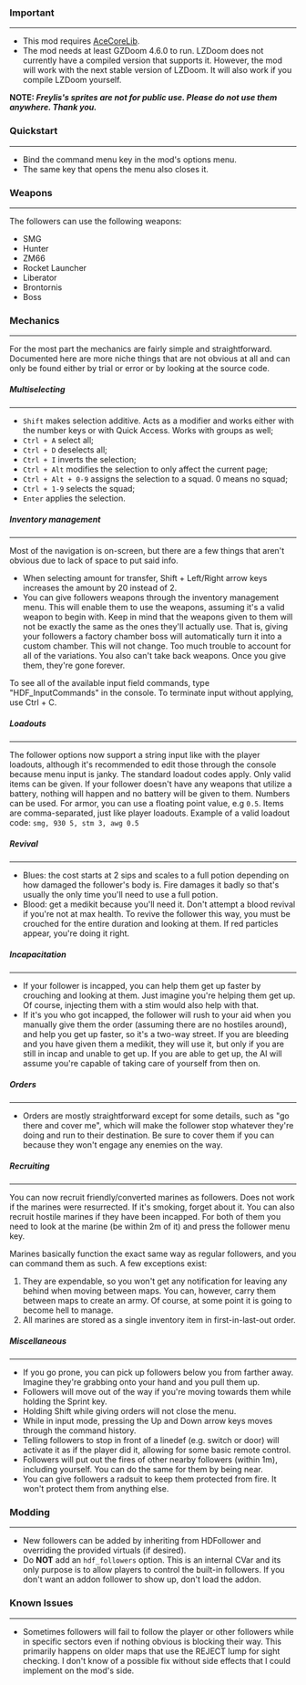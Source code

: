 ### Important
---
- This mod requires [AceCoreLib](https://gitlab.com/accensi/hd-addons/acecorelib).
- The mod needs at least GZDoom 4.6.0 to run. LZDoom does not currently have a compiled version that supports it. However, the mod will work with the next stable version of LZDoom. It will also work if you compile LZDoom yourself.

**NOTE: *Freylis's sprites are not for public use. Please do not use them anywhere. Thank you.***

### Quickstart
---
- Bind the command menu key in the mod's options menu.
- The same key that opens the menu also closes it.

### Weapons
---
The followers can use the following weapons:
- SMG
- Hunter
- ZM66
- Rocket Launcher
- Liberator
- Brontornis
- Boss

### Mechanics
---
For the most part the mechanics are fairly simple and straightforward. Documented here are more niche things that are not obvious at all and can only be found either by trial or error or by looking at the source code.

##### Multiselecting
---
- `Shift` makes selection additive. Acts as a modifier and works either with the number keys or with Quick Access. Works with groups as well;
- `Ctrl + A` select all;
- `Ctrl + D` deselects all;
- `Ctrl + I` inverts the selection;
- `Ctrl + Alt` modifies the selection to only affect the current page;
- `Ctrl + Alt + 0-9` assigns the selection to a squad. 0 means no squad;
- `Ctrl + 1-9` selects the squad;
- `Enter` applies the selection.

##### Inventory management
---
Most of the navigation is on-screen, but there are a few things that aren't obvious due to lack of space to put said info.
- When selecting amount for transfer, Shift + Left/Right arrow keys increases the amount by 20 instead of 2.
- You can give followers weapons through the inventory management menu. This will enable them to use the weapons, assuming it's a valid weapon to begin with. Keep in mind that the weapons given to them will not be exactly the same as the ones they'll actually use. That is, giving your followers a factory chamber boss will automatically turn it into a custom chamber. This will not change. Too much trouble to account for all of the variations. You also can't take back weapons. Once you give them, they're gone forever.

To see all of the available input field commands, type "HDF_InputCommands" in the console. To terminate input without applying, use Ctrl + C.

##### Loadouts
---
The follower options now support a string input like with the player loadouts, although it's recommended to edit those through the console because menu input is janky. The standard loadout codes apply. Only valid items can be given. If your follower doesn't have any weapons that utilize a battery, nothing will happen and no battery will be given to them. Numbers can be used. For armor, you can use a floating point value, e.g `0.5`. Items are comma-separated, just like player loadouts. Example of a valid loadout code: `smg, 930 5, stm 3, awg 0.5`

##### Revival
---
- Blues: the cost starts at 2 sips and scales to a full potion depending on how damaged the follower's body is. Fire damages it badly so that's usually the only time you'll need to use a full potion.
- Blood: get a medikit because you'll need it. Don't attempt a blood revival if you're not at max health. To revive the follower this way, you must be crouched for the entire duration and looking at them. If red particles appear, you're doing it right.

##### Incapacitation
---
- If your follower is incapped, you can help them get up faster by crouching and looking at them. Just imagine you're helping them get up. Of course, injecting them with a stim would also help with that.
- If it's you who got incapped, the follower will rush to your aid when you manually give them the order (assuming there are no hostiles around), and help you get up faster, so it's a two-way street. If you are bleeding and you have given them a medikit, they will use it, but only if you are still in incap and unable to get up. If you are able to get up, the AI will assume you're capable of taking care of yourself from then on.

##### Orders
---
- Orders are mostly straightforward except for some details, such as "go there and cover me", which will make the follower stop whatever they're doing and run to their destination. Be sure to cover them if you can because they won't engage any enemies on the way.

##### Recruiting
---
You can now recruit friendly/converted marines as followers. Does not work if the marines were resurrected. If it's smoking, forget about it. You can also recruit hostile marines if they have been incapped. For both of them you need to look at the marine (be within 2m of it) and press the follower menu key.

Marines basically function the exact same way as regular followers, and you can command them as such. A few exceptions exist:
1. They are expendable, so you won't get any notification for leaving any behind when moving between maps. You can, however, carry them between maps to create an army. Of course, at some point it is going to become hell to manage.
2. All marines are stored as a single inventory item in first-in-last-out order.

##### Miscellaneous
---
- If you go prone, you can pick up followers below you from farther away. Imagine they're grabbing onto your hand and you pull them up.
- Followers will move out of the way if you're moving towards them while holding the Sprint key.
- Holding Shift while giving orders will not close the menu.
- While in input mode, pressing the Up and Down arrow keys moves through the command history.
- Telling followers to stop in front of a linedef (e.g. switch or door) will activate it as if the player did it, allowing for some basic remote control.
- Followers will put out the fires of other nearby followers (within 1m), including yourself. You can do the same for them by being near.
- You can give followers a radsuit to keep them protected from fire. It won't protect them from anything else.

### Modding
---
- New followers can be added by inheriting from HDFollower and overriding the provided virtuals (if desired).
- Do **NOT** add an `hdf_followers` option. This is an internal CVar and its only purpose is to allow players to control the built-in followers. If you don't want an addon follower to show up, don't load the addon.

### Known Issues
---
- Sometimes followers will fail to follow the player or other followers while in specific sectors even if nothing obvious is blocking their way. This primarily happens on older maps that use the REJECT lump for sight checking. I don't know of a possible fix without side effects that I could implement on the mod's side.